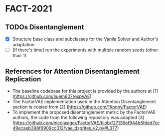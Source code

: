 # FACT-2021


## TODOs Disentanglement
- [x] Structure base class and subclasses for the Vanila Solver and Author's adaptation
- [ ] \[If there's time\] run the experiments with multiple random seeds (other than 1)

## References for Attention Disentanglement Replication
* The baseline codebase for this project is provided by the authors at [1] (https://github.com/liuem607/expVAE)
* The FactorVAE implementation used in the Attention Disentanglement section is copied from [2] (https://github.com/1Konny/FactorVAE)
* To implement the proposed disentanglement metric by the FactorVAE authors, the code from the following repository was adapted [3] (https://github.com/nicolasigor/FactorVAE/blob/f27136ef944b5fded7cc49ecaeb398f6909cc312/vae_dsprites_v2.py#L377)
